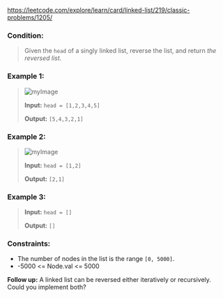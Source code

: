 https://leetcode.com/explore/learn/card/linked-list/219/classic-problems/1205/

### Condition:

>Given the `head` of a singly linked list, reverse the list, and return *the reversed list*.

### Example 1:

>![myImage](https://assets.leetcode.com/uploads/2021/02/19/rev1ex1.jpg)
>
>**Input:** `head = [1,2,3,4,5]`
>
>**Output:** `[5,4,3,2,1]`

### Example 2:

>![myImage](https://assets.leetcode.com/uploads/2021/02/19/rev1ex2.jpg)
>
>**Input:** `head = [1,2]`
>
>**Output:** `[2,1]`

### Example 3:

>**Input:** `head = []`
>
>**Output:** `[]`

### Constraints:

* The number of nodes in the list is the range `[0, 5000]`.
* -5000 <= Node.val <= 5000

**Follow up:** A linked list can be reversed either iteratively or recursively. Could you implement both?
